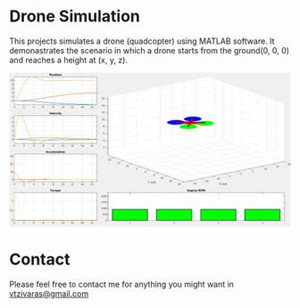 # Drone Simulation
This projects simulates a drone (quadcopter) using MATLAB software. It demonastrates the scenario in which a drone starts from the ground(0, 0, 0) and reaches a height at (x, y, z).

![Alt text](Simulation/preview.png "Drone Simulator")

# Contact
Please feel free to contact me for anything you might want in vtzivaras@gmail.com
